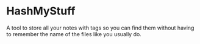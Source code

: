 # HashMyStuff
A tool to store all your notes with tags so you can find them without having to remember the name of the files like you usually do.
